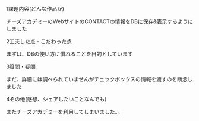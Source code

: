 1課題内容(どんな作品か)

チーズアカデミーのWebサイトのCONTACTの情報をDBに保存&表示するようにしました

2工夫した点・こだわった点 

まずは、DBの使い方に慣れることを目的としています

3質問・疑問

まだ、詳細には調べられていませんがチェックボックスの情報を渡すのを断念しました

4その他(感想、シェアしたいことなんでも)

 またチーズアカデミーを利用してしまいました。。

